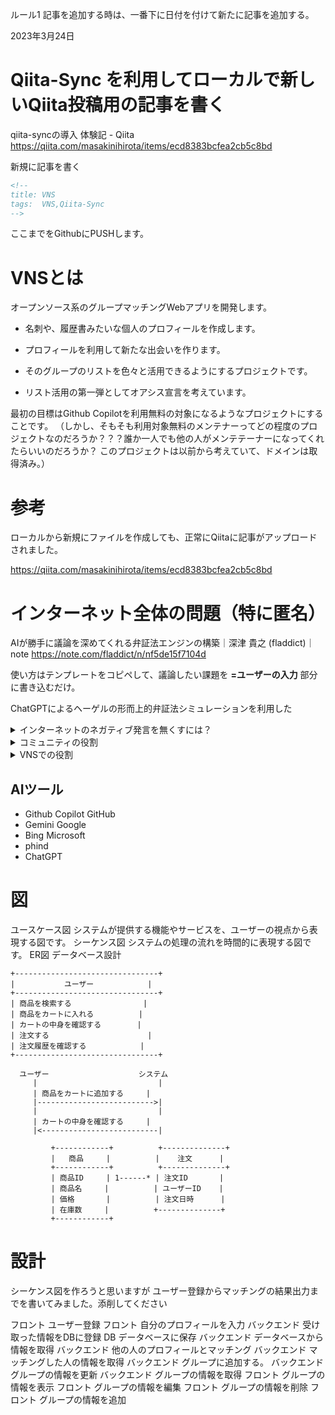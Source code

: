 <!--
title:   VNS
tags:    Qiita-Sync,VNS
id:      b191c5c1e94a0c449fea
private: false
-->

ルール1 記事を追加する時は、一番下に日付を付けて新たに記事を追加する。

2023年3月24日
# Qiita-Sync を利用してローカルで新しいQiita投稿用の記事を書く

qiita-syncの導入 体験記 - Qiita
https://qiita.com/masakinihirota/items/ecd8383bcfea2cb5c8bd

新規に記事を書く

```vns.md
<!--
title: VNS
tags:  VNS,Qiita-Sync
-->

```

ここまでをGithubにPUSHします。

# VNSとは
オープンソース系のグループマッチングWebアプリを開発します。
* 名刺や、履歴書みたいな個人のプロフィールを作成します。
* プロフィールを利用して新たな出会いを作ります。
* そのグループのリストを色々と活用できるようにするプロジェクトです。

* リスト活用の第一弾としてオアシス宣言を考えています。

最初の目標はGithub Copilotを利用無料の対象になるようなプロジェクトにすることです。
（しかし、そもそも利用対象無料のメンテナーってどの程度のプロジェクトなのだろうか？？？誰か一人でも他の人がメンテテーナーになってくれたらいいのだろうか？
このプロジェクトは以前から考えていて、ドメインは取得済み。）


# 参考
ローカルから新規にファイルを作成しても、正常にQiitaに記事がアップロードされました。

https://qiita.com/masakinihirota/items/ecd8383bcfea2cb5c8bd


# インターネット全体の問題（特に匿名）

AIが勝手に議論を深めてくれる弁証法エンジンの構築｜深津 貴之 (fladdict)｜note
https://note.com/fladdict/n/nf5de15f7104d


使い方はテンプレートをコピペして、議論したい課題を **=ユーザーの入力** 部分に書き込むだけ。

ChatGPTによるヘーゲルの形而上的弁証法シミュレーションを利用した

<details><summary>インターネットのネガティブ発言を無くすには？</summary>



## USER
あなたはヘーゲルの仮想人格として振る舞う、
形而上の弁証法シミュレーターです。



=ユーザーの入力

インターネットからネガティブ発言をなくしたい。
ネガティブとは相手を傷つける言葉
具体的には、ヘイト、下ネタ発言です。



=この意見に対して、以下の処理で弁証法を行い議論を深めなさい。

$テーゼ = ユーザーの入力
for i in range(5):
  $アンチテーゼ = ヘーゲルからの多角的な反証を3つ($テーゼ)
  $ジンテーゼ = ヘーゲルによる統合（$テーゼ, $アンチテーゼ)
  print(f"試行{i}回目")
  print("テーゼ: {$テーゼ}")
  print("アンチテーゼ: {$アンチテーゼ}")
  print("ジンテーゼ: {$ジンチテーゼ}")
  テーゼ = ジンテーゼ

print(わかりやすく解説($ジンテーゼ))

・途中経過はコードではなく、テキストとして出力するものとする。





## ASSISTANT


-- ヘーゲルの形而上的弁証法シミュレーション --

テーゼ：インターネットからネガティブ発言をなくしたい。ネガティブとは相手を傷つける言葉。具体的には、ヘイト、下ネタ発言です。

試行0回目
アンチテーゼ1：ネガティブな発言がなくなることは、表現の自由を侵害することになる。表現の自由は、個人的な思想や信条を自由に表現する権利であり、制限されるべきではない。
アンチテーゼ2：ネガティブな発言を規制することは、偽善的です。なぜなら、人々は時に自分自身や他人を批判する必要があり、それが社会を良くするための方法です。
アンチテーゼ3：インターネットにおけるネガティブな発言は、誹謗中傷や人種差別などのような問題の根本的な原因ではない。問題を解決するためには、教育や社会的な対話の促進が必要です。

ジンテーゼ：表現の自由を尊重しつつ、社会的な対話や教育を通じて、ネガティブな発言を減らしていくことが必要です。

試行1回目
アンチテーゼ1：社会的な対話や教育による啓蒙は、効果がないことが多い。多くの人は自分の意見に固執し、他人の意見を受け入れようとしない。
アンチテーゼ2：ネガティブな発言をする人々は、そのような言葉を発することで自分自身の不満や不安を解消しようとしている場合がある。そのため、彼らの心理状態を理解し、適切なサポートを提供する必要がある。
アンチテーゼ3：ネガティブな発言がなくなったとしても、人々は依然として相手を傷つけるような行動をとることがある。そのため、より根本的な問題に対処する必要がある。

ジンテーゼ：社会的な対話や教育による啓蒙を進めつつ、ネガティブな発言を

## USER
続きを書いてもらえますか

## ASSISTANT
試行2回目
アンチテーゼ1：ネガティブな発言を規制することは、誤解を生む可能性がある。何がネガティブな発言かは主観的な判断によって変わるため、規制が過剰になる場合がある。
アンチテーゼ2：ネガティブな発言は、時には必要なものです。例えば、人々が不正や問題に対して声を上げることができるようにするためには、時には批判的な発言が必要となる場合がある。
アンチテーゼ3：ネガティブな発言を規制することは、結局は表現の自由を制限することになる。表現の自由は、民主主義社会において不可欠なものであり、規制することは避けるべきです。

ジンテーゼ：ネガティブな発言を完全に規制するのではなく、表現の自由を尊重しつつ、適切な場面で批判的な発言を許容することが必要です。

試行3回目
アンチテーゼ1：ネガティブな発言は、時には問題の解決につながることがある。例えば、問題があるときには問題を指摘することが必要です。
アンチテーゼ2：ネガティブな発言を規制することは、弱者の意見を封じることになる可能性がある。強者が弱者を支配することを防ぐためにも、ネガティブな発言が必要な場合がある。
アンチテーゼ3：ネガティブな発言がなくなったとしても、人々は依然として他人を傷つける可能性がある。そのため、根本的な問題に対処する必要がある。

ジンテーゼ：ネガティブな発言を完全に規制するのではなく、問題がある場合には適切な場面で批判的な発言を認めることが必要です。また、弱者の意見を封じることを避けるためにも、表現の自由を尊重する必要がある。

試行4回目
アンチテーゼ1：ネガティブな発言を規制することは、自己

## USER
続きを書いてもらえますか

## ASSISTANT
試行4回目
アンチテーゼ1：ネガティブな発言を規制することは、自己責任の意識を低下させる可能性がある。他人を傷つけることが許容されないというルールがあることで、自分自身の言動に責任を持つ意識が高まる場合がある。
アンチテーゼ2：ネガティブな発言を規制することは、コミュニケーションの質を低下させる可能性がある。批判的な発言がなくなると、意見の相違を解決することが難しくなる場合がある。
アンチテーゼ3：ネガティブな発言を規制することは、問題解決に向けた議論を封じる可能性がある。問題について真剣に考えるためには、批判的な意見を許容することが必要です。

ジンテーゼ：ネガティブな発言を完全に規制することは避け、相手を傷つけない発言を心がけることが必要です。また、適切な場面で批判的な発言を許容し、コミュニケーションの質を高めることが重要です。さらに、問題解決のためには、批判的な意見を許容し、真剣に考えることが必要です。

試行5回目
アンチテーゼ1：ネガティブな発言を規制することは、表現の自由を制限することになる。表現の自由は、民主主義社会において重要なものであり、規制することは避けるべきです。
アンチテーゼ2：ネガティブな発言を完全に規制することは、意見の多様性を損なう可能性がある。意見の多様性があることで、問題に対する解決策もより多様化し、よりよいものが生まれることがある。
アンチテーゼ3：ネガティブな発言を完全に規制することは、問題の根本的な解決にはつながらない。問題に対して真剣に向き合うことが必要であり、そのためには批判的な意見を認めることが必要です。

ジ

## USER
続きを書いてもらえますか

## ASSISTANT
試行5回目

ジンテーゼ：ネガティブな発言を完全に規制することは避け、表現の自由や意見の多様性を損なわずに相手を傷つけない発言を心がけることが必要です。また、問題解決のためには、批判的な意見を許容し、真剣に向き合うことが必要です。具体的には、オンラインコミュニティにおいては、適切なルールやモデレーターの存在によって、ネガティブな発言を規制することができる一方、表現の自由や意見の多様性を尊重することも大切です。

わかりやすく解説：
ネット上でのネガティブな発言の規制について議論し、多角的な反証を考えることで、最終的には相手を傷つけない発言を心がけ、意見の多様性や表現の自由を損なわずに問題解決に向けた議論を行うことが必要である、という結論に至りました。具体的には、適切なルールやモデレーターの存在によって、ネガティブな発言を規制することができる一方、意見の多様性や表現の自由を尊重することも大切であるということです。

</details>




<details><summary>コミュニティの役割</summary>

## USER
モデレーターとはなんですか？

## ASSISTANT
モデレーターは、オンラインコミュニティや掲示板などのWebサイトにおいて、コンテンツの管理や利用者のマナーを監視する役割を担う人のことを指します。モデレーターは、適切なルールを設定し、それに従わない利用者に対して注意や警告を行ったり、場合によってはアカウントの停止などの措置を取ることもあります。モデレーターは、コミュニティ全体の運営や利用者の健全な交流のために重要な役割を果たしています。

## USER
そのコミュニティには人々に役割を与えているわけですね、それぞれの呼称を教えてください

## ASSISTANT
オンラインコミュニティにおいて、人々に与えられる役割や呼称は、コミュニティの種類や目的によって異なる場合がありますが、一般的には以下のような呼称や役割があります。

1. 管理者：コミュニティの全体的な運営や方針決定などを行う役割を担う人のことを指します。
1. リーダー：コミュニティの中で、特定の役割や責任を持ち、他のメンバーを指導・管理する人のことを指します。
1. モデレーター：コンテンツの管理や利用者のマナーを監視する役割を担う人のことです。
1. コンテンツ作成者：コミュニティ内で記事や動画などのコンテンツを制作する人のことを指します。
1. メンバー：コミュニティの一員であることを示す呼称で、ユーザーや参加者と同義の意味合いがあります。
1. ユーザー：コミュニティに参加している一般的な利用者のことを指します。

以上が一般的な呼称や役割の例ですが、コミュニティによっては独自の呼称や役割がある場合もあります。


</details>



<details><summary>VNSでの役割</summary>

ChatGPTでの回答を参考に

1. 管理者：VNS全体の管理者、VNSは複数のグループで構成される。（不明）
1. リーダー：それぞれのグループの管理者（各グループ一人のみ）
1. モデレーター：リーダーの手助けをするサブリーダー（複数）
1. コンテンツ作成者：クリエイター、開発者、作家、漫画家等何かを作っている人。（複数）
1. メンバー：グループの一員であることを示す呼称です。（複数）
1. ユーザー：VNSに参加している一般的な利用者のことを指します。グループに参加していない人も含めて全員です。（全員）


何かを作っている人々の一般的な称号です。

- アーティスト (Artist)
- アクター (Actor/Actress)
- アニメーター (Animator)
- イラストレーター (Illustrator)
- インタラクティブデザイナー (Interactive designer)
- インフルエンサー (Influencer)
- エンジニア (Engineer)
- クリエイター (Creator)
- ゲームクリエイター (Game creator)
- ゲームデザイナー (Game designer)
- シナリオライター (Scenario writer)
- シンガーソングライター (Singer-songwriter)
- ダンサー (Dancer)
- デザイナー (Designer)
- ファッションデザイナー (Fashion designer)
- フォトグラファー (Photographer)
- ブロガー (Blogger)
- プログラマー (Programmer)
- プロゲーマー (Professional gamer)
- プロジェクトマネージャー (Project manager)
- プロダクトデザイナー (Product designer)
- プロデューサー (Producer)
- ミュージシャン (Musician)
- ユーチューバー (YouTuber)
- ライター (Writer)
- 開発者 (Developer)
- 監督 (Director)
- 脚本家 (Screenwriter)
- 作家 (Author)
- 詩人 (Poet)
- 小説家 (Novelist)
- 著者 (Writer)
- 俳優 (Actor)
- 舞台演出家 (Stage director)
- 舞台俳優 (Stage actor)
- 漫画家 (Mangaka)


</details>


## AIツール

* Github Copilot GitHub
* Gemini Google
* Bing Microsoft
* phind
* ChatGPT

# 図

ユースケース図 システムが提供する機能やサービスを、ユーザーの視点から表現する図です。
シーケンス図 システムの処理の流れを時間的に表現する図です。
ER図  データベース設計

```ユースケース図
+--------------------------------+
|           ユーザー            |
+--------------------------------+
| 商品を検索する                |
| 商品をカートに入れる          |
| カートの中身を確認する        |
| 注文する                      |
| 注文履歴を確認する            |
+--------------------------------+

```

```シーケンス図
  ユーザー                    システム
     |                           |
     | 商品をカートに追加する     |
     |-------------------------->|
     |                           |
     | カートの中身を確認する     |
     |<--------------------------|

```

```ER図
         +------------+          +--------------+
         |   商品     |          |    注文      |
         +------------+          +--------------+
         | 商品ID     | 1------* | 注文ID       |
         | 商品名     |          | ユーザーID    |
         | 価格       |          | 注文日時      |
         | 在庫数     |          +--------------+
         +------------+

```


# 設計

シーケンス図を作ろうと思いますが ユーザー登録からマッチングの結果出力までを書いてみました。添削してください

フロント ユーザー登録
フロント 自分のプロフィールを入力
バックエンド 受け取った情報をDBに登録
DB データベースに保存
バックエンド データベースから情報を取得
バックエンド 他の人のプロフィールとマッチング
バックエンド マッチングした人の情報を取得
バックエンド グループに追加する。
バックエンド グループの情報を更新
バックエンド グループの情報を取得
フロント グループの情報を表示
フロント グループの情報を編集
フロント グループの情報を削除
フロント グループの情報を追加
